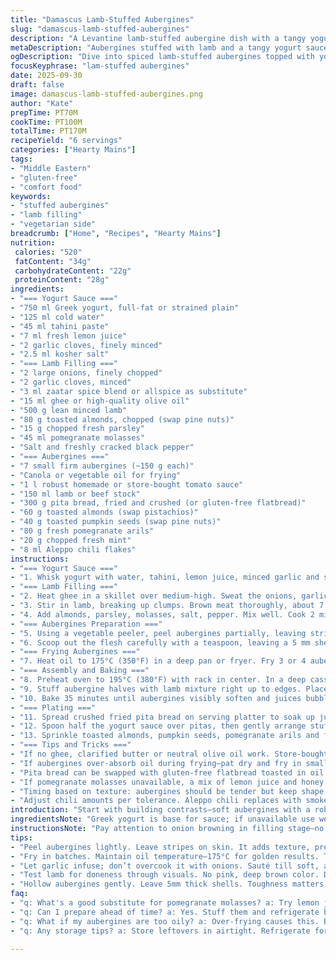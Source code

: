 ```yaml
---
title: "Damascus Lamb-Stuffed Aubergines"
slug: "damascus-lamb-stuffed-aubergines"
description: "A Levantine lamb-stuffed aubergine dish with a tangy yogurt-tahini sauce, slow-baked in a tomato-pomegranate glaze. Combines soft aubergines fried until golden with spiced lamb and nuts. Served atop crushed fried pitas with a touch of Aleppo pepper for heat and contrasting crunchy garnishes. Gluten-free, egg-free. Labor-intensive but rewarding. Timing and visual cues key to balance textures and flavors."
metaDescription: "Aubergines stuffed with lamb and a tangy yogurt sauce bring bold Levantine flavors together; labor-intensive but worth every bite; serve warm."
ogDescription: "Dive into spiced lamb-stuffed aubergines topped with yogurt sauce and garnished with pomegranate; a rewarding culinary journey awaits."
focusKeyphrase: "lam-stuffed aubergines"
date: 2025-09-30
draft: false
image: damascus-lamb-stuffed-aubergines.png
author: "Kate"
prepTime: PT70M
cookTime: PT100M
totalTime: PT170M
recipeYield: "6 servings"
categories: ["Hearty Mains"]
tags:
- "Middle Eastern"
- "gluten-free"
- "comfort food"
keywords:
- "stuffed aubergines"
- "lamb filling"
- "vegetarian side"
breadcrumb: ["Home", "Recipes", "Hearty Mains"]
nutrition: 
 calories: "520"
 fatContent: "34g"
 carbohydrateContent: "22g"
 proteinContent: "28g"
ingredients:
- "=== Yogurt Sauce ==="
- "750 ml Greek yogurt, full-fat or strained plain"
- "125 ml cold water"
- "45 ml tahini paste"
- "7 ml fresh lemon juice"
- "2 garlic cloves, finely minced"
- "2.5 ml kosher salt"
- "=== Lamb Filling ==="
- "2 large onions, finely chopped"
- "2 garlic cloves, minced"
- "3 ml zaatar spice blend or allspice as substitute"
- "15 ml ghee or high-quality olive oil"
- "500 g lean minced lamb"
- "80 g toasted almonds, chopped (swap pine nuts)"
- "15 g chopped fresh parsley"
- "45 ml pomegranate molasses"
- "Salt and freshly cracked black pepper"
- "=== Aubergines ==="
- "7 small firm aubergines (~150 g each)"
- "Canola or vegetable oil for frying"
- "1 l robust homemade or store-bought tomato sauce"
- "150 ml lamb or beef stock"
- "300 g pita bread, fried and crushed (or gluten-free flatbread)"
- "60 g toasted almonds (swap pistachios)"
- "40 g toasted pumpkin seeds (swap pine nuts)"
- "80 g fresh pomegranate arils"
- "20 g chopped fresh mint"
- "8 ml Aleppo chili flakes"
instructions:
- "=== Yogurt Sauce ==="
- "1. Whisk yogurt with water, tahini, lemon juice, minced garlic and salt in a bowl until creamy but still slightly loose. Taste for balance; add more lemon or salt if needed. Chill. This sauce cuts richness with acid and garlic punch."
- "=== Lamb Filling ==="
- "2. Heat ghee in a skillet over medium-high. Sweat the onions, garlic, and zaatar spice until soft and aromatic, about 8 minutes, stirring often. Don’t let brown or burn. Adds depth."
- "3. Stir in lamb, breaking up clumps. Brown meat thoroughly, about 7 minutes, until color changes from pink to deep brown and fat starts rendering. Avoid steaming by keeping heat up and stirring often."
- "4. Add almonds, parsley, molasses, salt, pepper. Mix well. Cook 2 minutes more. Remove from heat and cool slightly. The molasses gives a sour-sweet layer, stabilize flavors before stuffing."
- "=== Aubergines Preparation ==="
- "5. Using a vegetable peeler, peel aubergines partially, leaving stripes of skin for texture and structure. Chop off stems. Cut each lengthwise. Score flesh lengthwise without piercing skin to prevent it becoming a soggy mess."
- "6. Scoop out the flesh carefully with a teaspoon, leaving a 5 mm shell thick enough to hold filling. Don’t throw flesh—roast it later or add to dips."
- "=== Frying Aubergines ==="
- "7. Heat oil to 175°C (350°F) in a deep pan or fryer. Fry 3 or 4 aubergines in batches for about 3-4 minutes, flipping them to get evenly golden but not greasy. Skin should blister but avoid overcooking or the shells collapse. Drain on paper towels or wire rack."
- "=== Assembly and Baking ==="
- "8. Preheat oven to 195°C (380°F) with rack in center. In a deep casserole dish, pour half the tomato sauce, add stock, distribute evenly."
- "9. Stuff aubergine halves with lamb mixture right up to edges. Place snugly in casserole. Pour remaining tomato sauce over the top, covering gently but not drowning them. Cover tightly with foil to trap steam."
- "10. Bake 35 minutes until aubergines visibly soften and juices bubble gently. Remove foil, bake another 15 minutes uncovered to allow sauce to thicken and aubergines to brown slightly on top."
- "=== Plating ==="
- "11. Spread crushed fried pita bread on serving platter to soak up juices and keep moisture balanced."
- "12. Spoon half the yogurt sauce over pitas, then gently arrange stuffed aubergines on top. Drizzle remaining yogurt sauce on aubergines and around edges."
- "13. Sprinkle toasted almonds, pumpkin seeds, pomegranate arils and fresh mint evenly. Dust liberally with Aleppo chili flakes for aroma and mild heat. Serve warm, not hot, so flavors settle."
- "=== Tips and Tricks ==="
- "If no ghee, clarified butter or neutral olive oil work. Store-bought zaatar can be replaced by equal parts sumac, dried thyme and sesame seeds, ground finely."
- "If aubergines over-absorb oil during frying—pat dry and fry in smaller batches to maintain temperature. Avoid heavy frying by not overcrowding pan."
- "Pita bread can be swapped with gluten-free flatbread toasted in oil or dry for crunch. Seeds can be altered to what’s available—pine nuts replaced with almonds or pumpkin seeds."
- "If pomegranate molasses unavailable, a mix of lemon juice and honey or balsamic vinegar with a touch of sugar can simulate tangy sweetness."
- "Timing based on texture: aubergines should be tender but keep shape, lamb filling moist but browned. Yogurt sauce texture should be creamy but pourable. Sauce must not be watery."
- "Adjust chili amounts per tolerance. Aleppo chili replaces with smoked paprika or mild cayenne if needed."
introduction: "Start with building contrasts—soft aubergines with a robust, seasoned lamb filling. Texture is king. The aubergine shells must hold shape after frying but be tender enough to bite through easily. Don't rush peeling or hollowing—leave skin stripes. Adds chew, prevents collapse in sauce. Lamb needs proper caramelization, no steaming. Slow frying aubergines avoids sogginess but quick enough not to soak oil. Yogurt sauce balances richness with tang. Pitas soak sauce, adding crunch and texture. Garnishes punch it up—nuts for creaminess, pomegranate arils for freshness, chili flakes for aroma and heat. Substitute nuts or spices based on pantry but keep savory-sour-sweet interplay. Patience in layering flavors and textures pays off. Timing based on visual cues, aroma, feel. Master those—skip the clock and cook with senses."
ingredientsNote: "Greek yogurt is base for sauce; if unavailable use well-drained plain yogurt. Tahini adds earthiness and mouthfeel, no good substitute except make with sesame paste and a pinch of oil. Lemon juice brightens the sauce. Garlic is raw for punch; finely mince. Zaatar can be homemade blend of thyme, sesame seeds, sumac or swap with allspice for warmth. Ghee preferred for nutty flavor and high smoke point. Lamb: lean but with some fat to carry flavor; too lean and too dry. Nuts: swap pine nuts with almonds or pumpkin seeds—toast to enhance aroma. Pomegranate molasses crucial for sour-sweet balance, can replace with lemon-honey mix but flavor changes. Aubergines firm, small to medium, uniform size for even cooking and stuffing. Oil used should tolerate high heat to avoid off flavors. Pita bread fried till crisp adds texture; gluten-free flatbread in a pinch. Garnishes elevate visual and taste contrast."
instructionsNote: "Pay attention to onion browning in filling stage—no raw sharpness, but no burnt edges. Cook lamb on medium high, browning in batches if needed, to steam less and caramelize better. Hollowing aubergines: keep shell 5 mm thick for sturdiness. Oil temp crucial during frying—too cool means greasy, too hot means burnt outsides undercooked inside. Drain aubergines well on rack or paper towel. Baking covered traps moisture, softens filling and aubergines; uncovering crisps surface and concentrates sauce. Assemble carefully—pitas soak sauce quickly, best just before serving. Garnish last minute for crunch and freshness. Sauce thickness should be creamy but pourable to coat pitas and aubergines evenly. Visual cues over timer: aubergines soft but holding shape, lamb browned but moist, sauce slightly thickened but glossy."
tips:
- "Peel aubergines lightly. Leave stripes on skin. It adds texture, prevents collapse when frying. Don't rush; take time on cuts. Shells need balance."
- "Fry in batches. Maintain oil temperature—175°C for golden results. Too cool makes them greasy; too hot means burnt outsides. Use paper towels afterwards."
- "Let garlic infuse; don’t overcook it with onions. Sauté till soft, aromatic. Adding herbs like zaatar elevates flavors but don’t go too heavy."
- "Test lamb for doneness through visuals. No pink, deep brown color. Don't fear browning—flavor builds with caramelization. Searing keeps moisture locked."
- "Hollow aubergines gently. Leave 5mm thick shells. Toughness matters; support stuffing. Use leftover flesh for dips; waste not. Options are numerous."
faq:
- "q: What's a good substitute for pomegranate molasses? a: Try lemon juice with honey or balsamic + sugar mix. Different but works fine."
- "q: Can I prepare ahead of time? a: Yes. Stuff them and refrigerate before baking. Just adjust time as they chill. Sauce can sit too."
- "q: What if my aubergines are too oily? a: Over-frying causes this. Batch fry; keep oil hot. Drain well post-fry; absorb oil quickly."
- "q: Any storage tips? a: Store leftovers in airtight. Refrigerate for 2-3 days. Reheat carefully; avoid overdrying. Reassemble flavors with fresh garnish."

---
```

